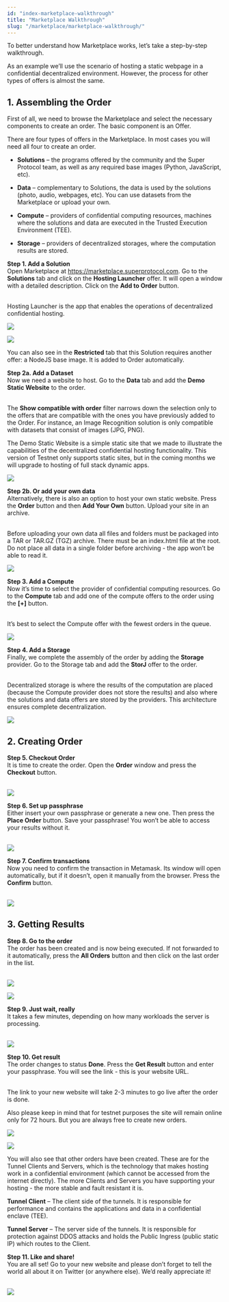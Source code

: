 ```yaml
---
id: "index-marketplace-walkthrough"
title: "Marketplace Walkthrough"
slug: "/marketplace/marketplace-walkthrough/"
---
```


To better understand how Marketplace works, let’s take a step-by-step walkthrough. 

As an example we’ll use the scenario of hosting a static webpage in a confidential decentralized environment. However, the process for other types of offers is almost the same.

## 1. Assembling the Order

First of all, we need to browse the Marketplace and select the necessary components to create an order. The basic component is an Offer.

There are four types of offers in the Marketplace. In most cases you will need all four to create an order. 

- <b>Solutions</b> – the programs offered by the community and the Super Protocol team, as well as any required base images (Python, JavaScript, etc). 

- <b>Data</b> – complementary to Solutions, the data is used by the solutions (photo, audio, webpages, etc). You can use datasets from the Marketplace or upload your own.

- <b>Compute</b> – providers of confidential computing resources, machines where the solutions and data are executed in the Trusted Execution Environment (TEE).

- <b>Storage</b> – providers of decentralized storages, where the computation results are stored.

<div style={{'background-color':'#F8E6D0',padding: 12 + 'px'}}>
<b>Step 1. Add a Solution</b><br/>
Open Marketplace at <a href="https://marketplace.superprotocol.com" target="_blank">https://marketplace.superprotocol.com</a>. Go to the <b>Solutions</b> tab and click on the <b>Hosting Launcher</b> offer. It will open a window with a detailed description. Click on the <b>Add to Order</b> button.</div><br/>

Hosting Launcher is the app that enables the operations of decentralized confidential hosting.

<p>
  <img src={require('./../images/marketplace_1.png').default}/>
</p>

<p>
  <img src={require('./../images/marketplace_2.png').default}/>
</p>

You can also see in the **Restricted** tab that this Solution requires another offer: a NodeJS base image. It is added to Order automatically.

<div style={{'background-color':'#F8E6D0',padding: 12 + 'px'}}>
<b>Step 2a. Add a Dataset</b><br/>
Now we need a website to host. Go to the <b>Data</b> tab and add the <b>Demo Static Website</b> to the order.</div><br/>

The **Show compatible with order** filter narrows down the selection only to the offers that are compatible with the ones you have previously added to the Order. For instance, an Image Recognition solution is only compatible with datasets that consist of images (JPG, PNG).

The Demo Static Website is a simple static site that we made to illustrate the capabilities of the decentralized confidential hosting functionality. This version of Testnet only supports static sites, but in the coming months we will upgrade to hosting of full stack dynamic apps.

<p>
  <img src={require('./../images/marketplace_3.png').default}/>
</p>

<div style={{'background-color':'#F8E6D0',padding: 12 + 'px'}}>
<b>Step 2b. Or add your own data</b><br/>
Alternatively, there is also an option to host your own static website. Press the <b>Order</b> button and then <b>Add Your Own</b> button. Upload your site in an archive.</div><br/>

Before uploading your own data all files and folders must be packaged into a TAR or TAR.GZ (TGZ) archive. There must be an index.html file at the root. Do not place all data in a single folder before archiving - the app won’t be able to read it.

<p>
  <img src={require('./../images/marketplace_4.png').default}/>
</p>

<div style={{'background-color':'#F8E6D0',padding: 12 + 'px'}}>
<b>Step 3. Add a Compute</b><br/>
Now it’s time to select the provider of confidential computing resources. Go to the <b>Compute</b> tab and add one of the compute offers to the order using the <b>[+]</b> button.</div><br/>

It’s best to select the Compute offer with the fewest orders in the queue. 

<p>
  <img src={require('./../images/marketplace_5.png').default}/>
</p>

<div style={{'background-color':'#F8E6D0',padding: 12 + 'px'}}>
<b>Step 4. Add a Storage</b><br/>
Finally, we complete the assembly of the order by adding the <b>Storage</b> provider. Go to the Storage tab and add the <b>StorJ</b> offer to the order.</div><br/>

Decentralized storage is where the results of the computation are placed (because the Compute provider does not store the results) and also where the solutions and data offers are stored by the providers. This architecture ensures complete decentralization.

<p>
  <img src={require('./../images/marketplace_6.png').default}/>
</p>

## 2. Creating Order

<div style={{'background-color':'#F8E6D0',padding: 12 + 'px'}}>
<b>Step 5. Checkout Order</b><br/>
It is time to create the order. Open the <b>Order</b> window and press the <b>Checkout</b> button.</div><br/>

<p>
  <img src={require('./../images/marketplace_7.png').default}/>
</p>

<div style={{'background-color':'#F8E6D0',padding: 12 + 'px'}}>
<b>Step 6. Set up passphrase</b><br/>
Either insert your own passphrase or generate a new one. Then press the <b>Place Order</b> button. Save your passphrase! You won’t be able to access your results without it.</div><br/>

<p>
  <img src={require('./../images/marketplace_8.png').default}/>
</p>

<div style={{'background-color':'#F8E6D0',padding: 12 + 'px'}}>
<b>Step 7. Confirm transactions</b><br/>
Now you need to confirm the transaction in Metamask. Its window will open automatically, but if it doesn’t, open it manually from the browser. Press the <b>Confirm</b> button.</div><br/>

<p>
  <img src={require('./../images/marketplace_9.png').default}/>
</p>

## 3. Getting Results

<div style={{'background-color':'#F8E6D0',padding: 12 + 'px'}}>
<b>Step 8. Go to the order</b><br/>
The order has been created and is now being executed. If not forwarded to it automatically, press the <b>All Orders</b> button and then click on the last order in the list.</div><br/>

<p>
  <img src={require('./../images/marketplace_10.png').default}/>
</p>

<p>
  <img src={require('./../images/marketplace_11.png').default}/>
</p>

<div style={{'background-color':'#F8E6D0',padding: 12 + 'px'}}>
<b>Step 9. Just wait, really</b><br/>
It takes a few minutes, depending on how many workloads the server is processing.</div><br/>

<p>
  <img src={require('./../images/marketplace_12.png').default}/>
</p>

<div style={{'background-color':'#F8E6D0',padding: 12 + 'px'}}>
<b>Step 10. Get result</b><br/>
The order changes to status <b>Done</b>. Press the <b>Get Result</b> button and enter your passphrase. You will see the link - this is your website URL.</div><br/>

The link to your new website will take 2-3 minutes to go live after the order is done.

Also please keep in mind that for testnet purposes the site will remain online only for 72 hours. But you are always free to create new orders.

<p>
  <img src={require('./../images/marketplace_13.png').default}/>
</p>
<p>
  <img src={require('./../images/marketplace_14.png').default}/>
</p>

You will also see that other orders have been created. These are for the Tunnel Clients and Servers, which is the technology that makes hosting work in a confidential environment (which cannot be accessed from the internet directly). The more Clients and Servers you have supporting your hosting - the more stable and fault resistant it is. 

**Tunnel Client** – The client side of the tunnels. It is responsible for performance and contains the applications and data in a confidential enclave (TEE).

**Tunnel Server** – The server side of the tunnels. It is responsible for protection against DDOS attacks and holds the Public Ingress (public static IP) which routes to the Client.

<div style={{'background-color':'#F8E6D0',padding: 12 + 'px'}}>
<b>Step 11. Like and share!</b><br/>
You are all set! Go to your new website and please don’t forget to tell the world all about it on Twitter (or anywhere else). We’d really appreciate it!</div><br/>

<p>
  <img src={require('./../images/marketplace_15.png').default}/>
</p>







